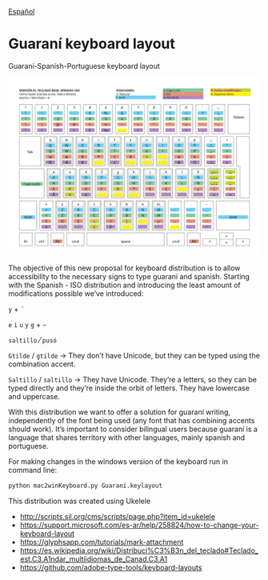 [Español](README.md)

# Guaraní keyboard layout
Guaraní-Spanish-Portuguese keyboard layout

![Kayboard layout](img/gua-spa.png)

The objective of this new proposal for keyboard distribution is to allow accessibility to the necessary signs to type guaraní and spanish.
Starting with the Spanish - ISO distribution and introducing the least amount of modifications possible we’ve introduced:

`y` + `´`

`e` `i` `u` `y` `g` + `~`

`saltillo` ⁄ `pusó`

`Gtilde` / `gtilde` -> They don’t have Unicode, but they can be typed using the combination accent.

`Saltillo` / `saltillo` -> They have Unicode. They’re a letters, so they can be typed directly and they’re inside the orbit of letters. They have lowercase and uppercase.

With this distribution we want to offer a solution for guaraní writing, independently of the font being used (any font that has combining accents should work).
It’s important to consider bilingual users because guaraní is a language that shares territory with other languages, mainly spanish and portuguese.

For making changes in the windows version of the keyboard run in command line:

```bash
python mac2winKeyboard.py Guarani.keylayout
```

This distribution was created using Ukelele


- http://scripts.sil.org/cms/scripts/page.php?item_id=ukelele
- https://support.microsoft.com/es-ar/help/258824/how-to-change-your-keyboard-layout
- https://glyphsapp.com/tutorials/mark-attachment
- https://es.wikipedia.org/wiki/Distribuci%C3%B3n_del_teclado#Teclado_est.C3.A1ndar_multiidiomas_de_Canad.C3.A1
- https://github.com/adobe-type-tools/keyboard-layouts